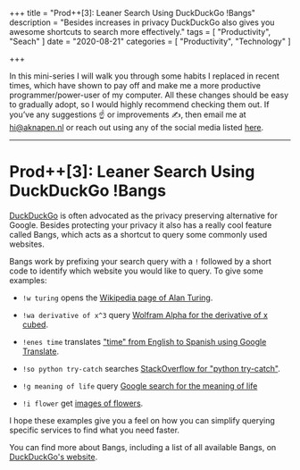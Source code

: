 +++
title = "Prod++[3]: Leaner Search Using DuckDuckGo !Bangs"
description = "Besides increases in privacy DuckDuckGo also gives you awesome shortcuts to search more effectively."
tags = [
    "Productivity",
    "Seach"
]
date = "2020-08-21"
categories = [
    "Productivity",
    "Technology"
]

+++

In this mini-series I will walk you through some habits I replaced in recent times, which have shown to pay off and make me a more productive programmer/power-user of my computer. All these changes should be easy to gradually adopt, so I would highly recommend checking them out. If you’ve any suggestions ☝️ or improvements ✍️, then email me at hi@aknapen.nl or reach out using any of the social media listed [here](https://aknapen.nl).

---

# Prod++[3]: Leaner Search Using DuckDuckGo !Bangs

[DuckDuckGo](https://start.duckduckgo.com) is often advocated as the privacy preserving alternative for Google. Besides protecting your privacy it also has a really cool feature called Bangs, which acts as a shortcut to query some commonly used websites.

Bangs work by prefixing your search query with a `!` followed by a short code to identify which website you would like to query. To give some examples:

* `!w turing` opens the [Wikipedia page of Alan Turing](https://en.wikipedia.org/wiki/Alan_Turing).
* `!wa derivative of x^3` query [Wolfram Alpha for the derivative of x cubed](https://www.wolframalpha.com/input/?i=derivative+of+x%5E3).
* `!enes time` translates ["time" from English to Spanish using Google Translate](https://translate.google.com/#en/es/time).
* `!so python try-catch` searches [StackOverflow for "python try-catch"](https://stackoverflow.com/search?q=python%20try%2Dcatch).
* `!g meaning of life` query [Google search for the meaning of life](https://www.google.com/search?hl=en&q=meaning%20of%20life)

* `!i flower` get [images of flowers](https://duckduckgo.com/?q=flower&ia=images&iax=images).

I hope these examples give you a feel on how you can simplify querying specific services to find what you need faster. 

You can find more about Bangs, including a list of all available Bangs, on [DuckDuckGo's website](https://duckduckgo.com/bang).